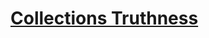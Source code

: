 # [Collections Truthness](https://app.codesignal.com/arcade/python-arcade/meet-python/H9raD7Bdb3D2847f9/)
